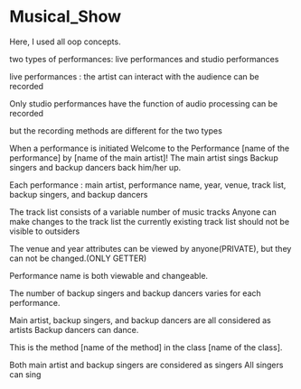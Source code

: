 # Musical_Show
Here, I used all oop concepts.


two types of performances: live performances and studio performances

live performances :  the artist can interact with the audience
			can be recorded


Only studio performances have the function of audio processing
can be recorded

but the recording methods are different for the two types




When a performance is initiated
Welcome to the Performance [name of the performance] by [name of the main artist]!
The main artist sings
Backup singers and backup dancers back him/her up.


Each performance :  main artist, performance name, year, venue, track list, backup singers, and backup dancers

The track list consists of a variable number of music tracks
Anyone can make changes to the track list
the currently existing track list should not be visible to outsiders

The venue and year attributes can be viewed by anyone(PRIVATE), but they can not be changed.(ONLY GETTER)

Performance name is both viewable and changeable.

The number of backup singers and backup dancers varies for each performance.



Main artist, backup singers, and backup dancers are all considered as artists
Backup dancers can dance.

This is the method [name of the method] in the class [name of the class].

Both main artist and backup singers are considered as singers
All singers can sing
